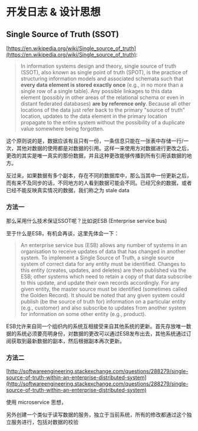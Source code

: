 # 开发日志 & 设计思想

## Single Source of Truth (SSOT)

[https://en.wikipedia.org/wiki/Single_source_of_truth](https://en.wikipedia.org/wiki/Single_source_of_truth):

>In information systems design and theory, single source of truth (SSOT), also known as single point of truth (SPOT), is the practice of structuring information models and associated schemata such that **every data element is stored exactly once** (e.g., in no more than a single row of a single table). Any possible linkages to this data element (possibly in other areas of the relational schema or even in distant federated databases) **are by reference only**. Because all other locations of the data just refer back to the primary "source of truth" location, updates to the data element in the primary location propagate to the entire system without the possibility of a duplicate value somewhere being forgotten.

这个原则说的是，数据应该有且只有一份，一条信息只能在一张表中存储一行/一次，其他对数据的使用都是对数据的引用。这样一来使用方对数据进行更改之后，更改的其实是唯一真实的那份数据，并且这种更改能够传播到所有引用该数据的地方。

反过来，如果数据有多个副本，存在不同的数据库中，那么当其中一份更新之后，而有来不及同步的话，不同地方的人看到数据可能会不同。已经冗余的数据，或者已经不能反映真实情况的数据，我们称之为 stale data

### 方法一

那么采用什么技术保证SSOT呢？比如说ESB (Enterprise service bus)

至于什么是ESB，有机会再谈，这里先体会一下：

>An enterprise service bus (ESB) allows any number of systems in an organisation to receive updates of data that has changed in another system. 
To implement a Single Source of Truth, a single source system of correct data for any entity must be identified. Changes to this entity (creates, updates, and deletes) are then published via the ESB; other systems which need to retain a copy of that data subscribe to this update, and update their own records accordingly. For any given entity, the master source must be identified (sometimes called the Golden Record). It should be noted that any given system could publish (be the source of truth for) information on a particular entity (e.g., customer) and also subscribe to updates from another system for information on some other entity (e.g., product).

ESB允许来自同一个组织内的系统互相接受来自其他系统的更新。首先存放唯一数据的系统必须要亮明身份，对数据的更改可以通过ESB发布出去，其他系统通过订阅获取到最新数据的副本，然后根据副本再次更新。

### 方法二

[http://softwareengineering.stackexchange.com/questions/288279/single-source-of-truth-within-an-enterprise-distributed-system](http://softwareengineering.stackexchange.com/questions/288279/single-source-of-truth-within-an-enterprise-distributed-system)

使用 microservice 思想，

另外创建一个类似于读写数据的服务，独立于当前系统，所有的修改都通过这个独立服务进行，包括对数据的校验



